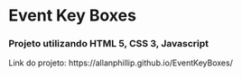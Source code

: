 <h1>Event Key Boxes </h1>

<h3>Projeto utilizando HTML 5, CSS 3, Javascript</h3>

<p>Link do projeto: https://allanphillip.github.io/EventKeyBoxes/</p>